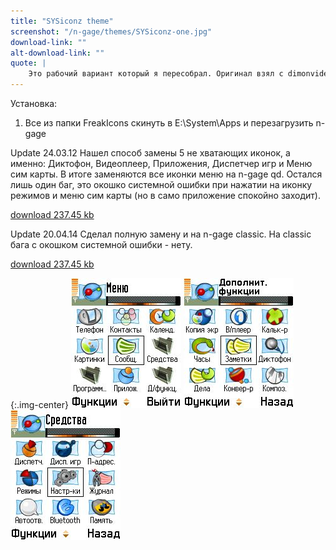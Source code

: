 ```yaml
---
title: "SYSiconz theme"
screenshot: "/n-gage/themes/SYSiconz-one.jpg"
download-link: ""
alt-download-link: ""
quote: |
    Это рабочий вариант который я пересобрал. Оригинал взял с dimonvideo, прислал Black92
---
```


Установка:

1. Все из папки FreakIcons скинуть в E:\System\Apps и перезагрузить n-gage

Update 24.03.12 Нашел способ замены 5 не хватающих иконок, а именно: Диктофон, Видеоплеер, Приложения, Диспетчер игр и Меню сим карты. В итоге заменяются все иконки меню на n-gage qd. Остался лишь один баг, это окошко системной ошибки при нажатии на иконку режимов и меню сим карты (но в само приложение спокойно заходит).

[download 237.45 kb](https://n-gage.site/n-gage/themes/FreakIconsQD.zip)

Update 20.04.14 Сделал полную замену и на n-gage classic. На classic бага с окошком системной ошибки - нету.

[download 237.45 kb]()

{:.img-center}
![SYSiconz](/n-gage/themes/SYSiconz-one.jpg)
![SYSiconz](/n-gage/themes/SYSiconz-two.jpg)
![SYSiconz](/n-gage/themes/SYSiconz-three.jpg)